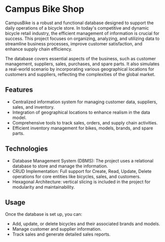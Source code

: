 
# Campus Bike Shop

CampusBike is a robust and functional database designed to support the daily operations of a bicycle store. In today's competitive and dynamic bicycle retail industry, the efficient management of information is crucial for success. This project focuses on organizing, analyzing, and utilizing data to streamline business processes, improve customer satisfaction, and enhance supply chain efficiency.

The database covers essential aspects of the business, such as customer management, suppliers, sales, purchases, and spare parts. It also simulates a real-world scenario by incorporating various geographical locations for customers and suppliers, reflecting the complexities of the global market.


## Features
- Centralized information system for managing customer data, suppliers, sales, and inventory.
- Integration of geographical locations to enhance realism in the data model.
- Comprehensive tools to track sales, orders, and supply chain activities.
- Efficient inventory management for bikes, models, brands, and spare parts.
## Technologies
- Database Management System (DBMS): The project uses a relational database to store and manage the information.
- CRUD Implementation: Full support for Create, Read, Update, Delete operations for core entities like bicycles, sales, and customers.
- Hexagonal Architecture: vertical slicing is included in the project for modularity and maintainability.
## Usage
Once the database is set up, you can:
- Add, update, or delete bicycles and their associated brands and models.
- Manage customer and supplier information.
- Track sales and generate detailed sales reports.
